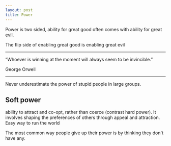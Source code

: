 ```yaml
---
layout: post
title: Power
---
```



Power is two sided, ability for great good often comes with ability for great evil. 

The flip side of enabling great good is enabling great evil

---

“Whoever is winning at the moment will always seem to be invincible.”

George Orwell

---

Never underestimate the power of stupid people in large groups.

## Soft power 

ability to attract and co-opt, rather than coerce (contrast hard power). It involves shaping the preferences of others through appeal and attraction. Easy way to run the world

The most common way people give up their power is by thinking they don't have any.


